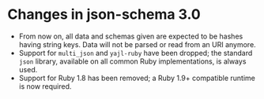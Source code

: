 # Changes in json-schema 3.0

* From now on, all data and schemas given are expected to be hashes having string keys.
  Data will not be parsed or read from an URI anymore.
* Support for `multi_json` and `yajl-ruby` have been dropped; the standard `json` library,
  available on all common Ruby implementations, is always used.
* Support for Ruby 1.8 has been removed; a Ruby 1.9+ compatible runtime is now required.

